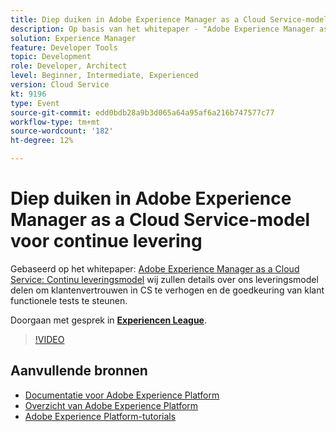 ```yaml
---
title: Diep duiken in Adobe Experience Manager as a Cloud Service-model voor continue levering
description: Op basis van het whitepaper - "Adobe Experience Manager as a Cloud Service - Continuous delivery model" zullen we details over ons leveringsmodel delen om het vertrouwen van klanten in CS te vergroten en de goedkeuring van functionele tests van klanten te ondersteunen.
solution: Experience Manager
feature: Developer Tools
topic: Development
role: Developer, Architect
level: Beginner, Intermediate, Experienced
version: Cloud Service
kt: 9196
type: Event
source-git-commit: edd0bdb28a9b3d065a64a95af6a216b747577c77
workflow-type: tm+mt
source-wordcount: '182'
ht-degree: 12%

---
```


# Diep duiken in Adobe Experience Manager as a Cloud Service-model voor continue levering

Gebaseerd op het whitepaper: [Adobe Experience Manager as a Cloud Service: Continu leveringsmodel](https://fieldreadiness-adobe.highspot.com/items/5ea322e1c714336c23b32599?mkt_tok=eyJpIjoiWlRRNE1qQXlObVV3T0dFNCIsInQiOiJTckVtS1RtWjNCcExxQ3JPYWQ4bENhXC9DNVNRZ0tnNU83MVkraCtaN1NWbUlWU1wvWmJMejY2XC9FYkhBS1gwdjJleHpSY3ZoREJmXC9oanJRTFkzeEplXC9xK1o0TTBvd096b1wvT3BidEMwUGlYMDQxXC91WUk5K2l1ZE83MHV5amhlSkwifQ%3D%3D#1)  wij zullen details over ons leveringsmodel delen om klantenvertrouwen in CS te verhogen en de goedkeuring van klant functionele tests te steunen.

Doorgaan met gesprek in **[Experiencen League](https://adobe.ly/3i9XWo8)**.

>[!VIDEO](https://video.tv.adobe.com/v/337720/?quality=12&learn=on&hidetitle=true)

## Aanvullende bronnen

- [Documentatie voor Adobe Experience Platform](https://experienceleague.adobe.com/docs/experience-platform.html)
- [Overzicht van Adobe Experience Platform](https://experienceleague.adobe.com/docs/experience-platform/landing/home.html)
- [Adobe Experience Platform-tutorials](https://experienceleague.adobe.com/docs/platform-learn/tutorials/overview.html?lang=nl)
